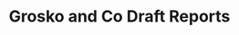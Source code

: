 ---
title: "Grosko and Co Draft Reports"
description: "Draft reports for all members of the Grosko and Co league"
weight: 10
---